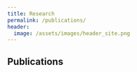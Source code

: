```yaml
---
title: Research
permalink: /publications/
header:
  image: /assets/images/header_site.png
---
```

## Publications
